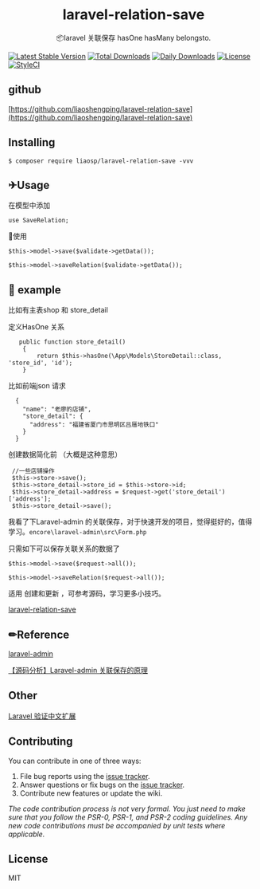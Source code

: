 <h1 align="center"> laravel-relation-save </h1>

<p align="center"> 📦laravel 关联保存 hasOne hasMany belongsto.</p>

[![Latest Stable Version](https://poser.pugx.org/liaosp/laravel-relation-save/v/stable)](https://packagist.org/packages/liaosp/laravel-validate-ext)
[![Total Downloads](https://poser.pugx.org/liaosp/laravel-relation-save/downloads)](https://packagist.org/packages/liaosp/laravel-validate-ext)
[![Daily Downloads](https://poser.pugx.org/liaosp/laravel-relation-save/d/daily)](https://packagist.org/packages/liaosp/laravel-validate-ext)
[![License](https://poser.pugx.org/liaosp/laravel-relation-save/license)](https://packagist.org/packages/liaosp/laravel-validate-ext)
[![StyleCI](https://styleci.io/repos/53163405/shield)](https://styleci.io/repos/53163405/)

## github

[https://github.com/liaoshengping/laravel-relation-save](https://github.com/liaoshengping/laravel-relation-save)

## Installing

```shell
$ composer require liaosp/laravel-relation-save -vvv
```


## ✈Usage

在模型中添加

```
use SaveRelation;
```

🔨使用

```
$this->model->save($validate->getData());

$this->model->saveRelation($validate->getData());
```

## 🌰 example 

比如有主表shop 和 store_detail 

定义HasOne 关系

```
   public function store_detail()
    {
        return $this->hasOne(\App\Models\StoreDetail::class, 'store_id', 'id');
    }
```



比如前端json 请求

```
  {
    "name": "老廖的店铺",
    "store_detail": {
      "address": "福建省厦门市思明区吕厝地铁口"
    }
  }
```
创建数据简化前 （大概是这种意思）
```
 //一些店铺操作
 $this->store->save();
 $this->store_detail->store_id = $this->store->id;
 $this->store_detail->address = $request->get('store_detail')['address'];
 $this->store_detail->save();
```

我看了下Laravel-admin 的关联保存，对于快速开发的项目，觉得挺好的，值得学习。`encore\laravel-admin\src\Form.php`

只需如下可以保存关联关系的数据了

```
$this->model->save($request->all());

$this->model->saveRelation($request->all());
```

适用 创建和更新 ，可参考源码，学习更多小技巧。

[laravel-relation-save](https://github.com/liaoshengping/laravel-relation-save)

## ✏Reference

[laravel-admin](https://laravel-admin.org/)

[【源码分析】Laravel-admin 关联保存的原理](https://blog.csdn.net/qq_22823581/article/details/120101938)


## Other

[Laravel 验证中文扩展](https://github.com/liaoshengping/laravel-validate-ext)


## Contributing

You can contribute in one of three ways:

1. File bug reports using the [issue tracker](https://github.com/liaosp/laravel-relation-save/issues).
2. Answer questions or fix bugs on the [issue tracker](https://github.com/liaosp/laravel-relation-save/issues).
3. Contribute new features or update the wiki.

_The code contribution process is not very formal. You just need to make sure that you follow the PSR-0, PSR-1, and PSR-2 coding guidelines. Any new code contributions must be accompanied by unit tests where applicable._

## License

MIT